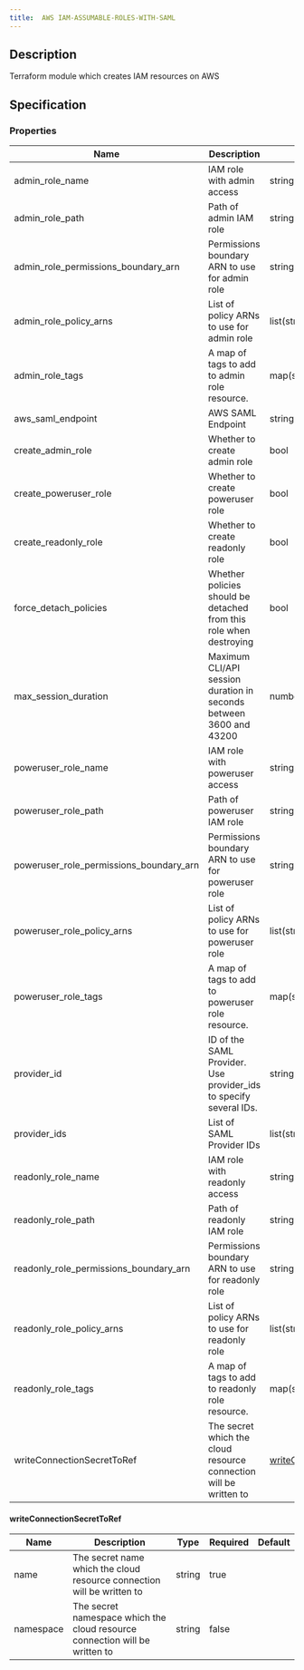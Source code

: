 ```yaml
---
title:  AWS IAM-ASSUMABLE-ROLES-WITH-SAML
---
```


## Description

Terraform module which creates IAM resources on AWS

## Specification


### Properties

 Name | Description | Type | Required | Default 
 ------------ | ------------- | ------------- | ------------- | ------------- 
 admin_role_name | IAM role with admin access | string | false |  
 admin_role_path | Path of admin IAM role | string | false |  
 admin_role_permissions_boundary_arn | Permissions boundary ARN to use for admin role | string | false |  
 admin_role_policy_arns | List of policy ARNs to use for admin role | list(string) | false |  
 admin_role_tags | A map of tags to add to admin role resource. | map(string) | false |  
 aws_saml_endpoint | AWS SAML Endpoint | string | false |  
 create_admin_role | Whether to create admin role | bool | false |  
 create_poweruser_role | Whether to create poweruser role | bool | false |  
 create_readonly_role | Whether to create readonly role | bool | false |  
 force_detach_policies | Whether policies should be detached from this role when destroying | bool | false |  
 max_session_duration | Maximum CLI/API session duration in seconds between 3600 and 43200 | number | false |  
 poweruser_role_name | IAM role with poweruser access | string | false |  
 poweruser_role_path | Path of poweruser IAM role | string | false |  
 poweruser_role_permissions_boundary_arn | Permissions boundary ARN to use for poweruser role | string | false |  
 poweruser_role_policy_arns | List of policy ARNs to use for poweruser role | list(string) | false |  
 poweruser_role_tags | A map of tags to add to poweruser role resource. | map(string) | false |  
 provider_id | ID of the SAML Provider. Use provider_ids to specify several IDs. | string | false |  
 provider_ids | List of SAML Provider IDs | list(string) | false |  
 readonly_role_name | IAM role with readonly access | string | false |  
 readonly_role_path | Path of readonly IAM role | string | false |  
 readonly_role_permissions_boundary_arn | Permissions boundary ARN to use for readonly role | string | false |  
 readonly_role_policy_arns | List of policy ARNs to use for readonly role | list(string) | false |  
 readonly_role_tags | A map of tags to add to readonly role resource. | map(string) | false |  
 writeConnectionSecretToRef | The secret which the cloud resource connection will be written to | [writeConnectionSecretToRef](#writeConnectionSecretToRef) | false |  


#### writeConnectionSecretToRef

 Name | Description | Type | Required | Default 
 ------------ | ------------- | ------------- | ------------- | ------------- 
 name | The secret name which the cloud resource connection will be written to | string | true |  
 namespace | The secret namespace which the cloud resource connection will be written to | string | false |  
